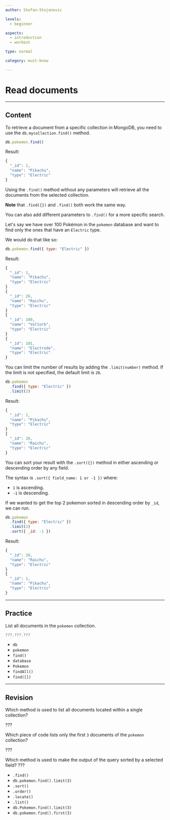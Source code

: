```yaml
---
author: Stefan-Stojanovic

levels:
  - beginner

aspects:
  - introduction
  - workout

type: normal

category: must-know

---
```

# Read documents

---
## Content

To retrieve a document from a specific collection in MongoDB, you need to use the `db.mycollection.find()` method.

```javascript
db.pokemon.find()
```

Result:

```javascript
{
  "_id": 1,
  "name": "Pikachu",
  "type": "Electric"
}
```

Using the `.find()` method without any parameters will retrieve all the documents from the selected collection.

**Note** that `.find({})` and `.find()` both work the same way.

You can also add different parameters to `.find()` for a more specific search.

Let's say we have over 100 Pokémon in the `pokemon` database and want to find only the ones that have an `Electric` type.

We would do that like so:

```javascript
db.pokemon.find({ type: "Electric" })
```

Result:

```javascript
{
  "_id": 1,
  "name": "Pikachu",
  "type": "Electric"
}
{
  "_id": 26,
  "name": "Raichu",
  "type": "Electric"
}
{
  "_id": 100,
  "name": "Voltorb",
  "type": "Electric"
}
{
  "_id": 101,
  "name": "Electrode",
  "type": "Electric"
}
```

You can limit the number of results by adding the `.limit(number)` method. If the limit is not specified, the default limit is `20`.

```javascript
db.pokemon
  .find({ type: "Electric" })
  .limit(2)
```

Result:

```javascript
{
  "_id": 1,
  "name": "Pikachu",
  "type": "Electric"
}
{
  "_id": 26,
  "name": "Raichu",
  "type": "Electric"
}
```

You can sort your result with the `.sort({})` method in either ascending or descending order by any field.

The syntax is `.sort({ field_name: 1 or -1 })` where:
- `1` is ascending.
- `-1` is descending.

If we wanted to get the top 2 pokemon sorted in descending order by `_id`, we can run.

```javascript
db.pokemon
  .find({ type: "Electric" })
  .limit(2)
  .sort({ _id: -1 })
```

Result:

```javascript
{
  "_id": 26,
  "name": "Raichu",
  "type": "Electric"
}
{
  "_id": 1,
  "name": "Pikachu",
  "type": "Electric"
}
```

---
## Practice

List all documents in the `pokemon` collection.

```javascript
???.???.???
```

* `db`
* `pokemon`
* `find()`
* `database`
* `Pokemon`
* `findAll()`
* `find([])`

---
## Revision

Which method is used to list all documents located within a single collection?

???

Which piece of code lists only the first `3` documents of the `pokemon` collection?

???

Which method is used to make the output of the query sorted by a selected field?
???

* `.find()`
* `db.pokemon.find().limit(3)`
* `.sort()`
* `.order()`
* `.locate()`
* `.list()`
* `db.Pokemon.find().limit(3)`
* `db.pokemon.find().first(3)`
